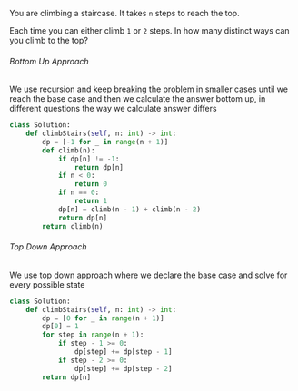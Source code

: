 You are climbing a staircase. It takes `n` steps to reach the top.

Each time you can either climb `1` or `2` steps. In how many distinct ways can you climb to the top?

###### Bottom Up Approach
We use recursion and keep breaking the problem in smaller cases until we reach the base case and then we calculate the answer bottom up, in different questions the way we calculate answer differs
```python
class Solution:
    def climbStairs(self, n: int) -> int:
        dp = [-1 for _ in range(n + 1)]
        def climb(n):
            if dp[n] != -1:
                return dp[n]
            if n < 0:
                return 0
            if n == 0:
                return 1
            dp[n] = climb(n - 1) + climb(n - 2)
            return dp[n]
        return climb(n)
```

###### Top Down Approach
We use top down approach where we declare the base case and solve for every possible state
```python
class Solution:
    def climbStairs(self, n: int) -> int:
        dp = [0 for _ in range(n + 1)]
        dp[0] = 1
        for step in range(n + 1):
            if step - 1 >= 0:
                dp[step] += dp[step - 1]
            if step - 2 >= 0:
                dp[step] += dp[step - 2]
        return dp[n]
```